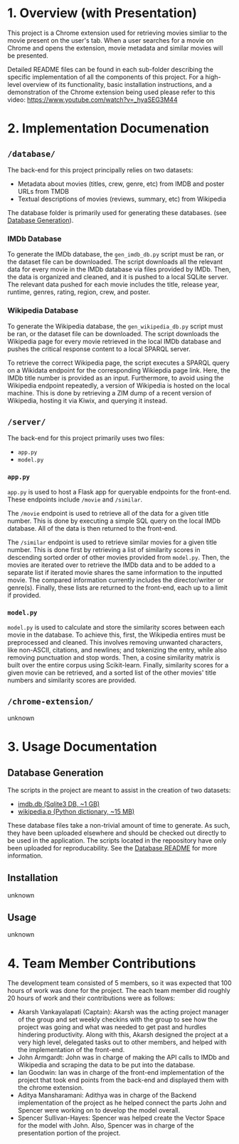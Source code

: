 # 1. Overview (with Presentation)
This project is a Chrome extension used for retrieving movies simliar to the movie present on the user's tab. When a user searches for a movie on Chrome and opens the extension, movie metadata and similar movies will be presented. 

Detailed README files can be found in each sub-folder describing the specific implementation of all the components of this project. For a high-level overview of its functionality, basic installation instructions, and a demonstration of the Chrome extension being used please refer to this video: https://www.youtube.com/watch?v=_hyaSEG3M44

# 2. Implementation Documenation
## `/database/`
The back-end for this project principally relies on two datasets:

* Metadata about movies (titles, crew, genre, etc) from IMDB and poster URLs from TMDB
* Textual descriptions of movies (reviews, summary, etc) from Wikipedia

The database folder is primarily used for generating these databases. (see [Database Generation](#database-generation)).
### IMDb Database
 To generate the IMDb database, the `gen_imdb_db.py` script must be ran, or the dataset file can be downloaded. The script downloads all the relevant data for every movie in the IMDb database via files provided by IMDb. Then, the data is organized and cleaned, and it is pushed to a local SQLite server. The relevant data pushed for each movie includes the title, release year, runtime, genres, rating, region, crew, and poster. 
### Wikipedia Database
 To generate the Wikipedia database, the `gen_wikipedia_db.py` script must be ran, or the dataset file can be downloaded. The script downloads the Wikipedia page for every movie retrieved in the local IMDb database and pushes the critical response content to a local SPARQL server. 
 
 To retrieve the correct Wikipedia page, the script executes a SPARQL query on a Wikidata endpoint for the corresponding Wikiepdia page link. Here, the IMDb title number is provided as an input. Furthermore, to avoid using the Wikipedia endpoint repeatedly, a version of Wikipedia is hosted on the local machine. This is done by retrieving a ZIM dump of a recent version of Wikipedia, hosting it via Kiwix, and querying it instead.


## `/server/`
The back-end for this project primarily uses two files:
* `app.py`
* `model.py`
### `app.py`
`app.py` is used to host a Flask app for queryable endpoints for the front-end. These endpoints include `/movie` and `/similar`. 

The `/movie` endpoint is used to retrieve all of the data for a given title number. This is done by executing a simple SQL query on the local IMDb database. All of the data is then returned to the front-end.

The `/similar` endpoint is used to retrieve similar movies for a given title number. This is done first by retrieving a list of similarity scores in descending sorted order of other movies provided from `model.py`. Then, the movies are iterated over to retrieve the IMDb data and to be added to a separate list if iterated movie shares the same information to the inputted movie. The compared information currently includes the director/writer or genre(s). Finally, these lists are returned to the front-end, each up to a limit if provided.

### `model.py`
`model.py` is used to calculate and store the similarity scores between each movie in the database. To achieve this, first, the Wikipedia entires must be preprocessed and cleaned. This involves removing unwanted characters, like non-ASCII, citations, and newlines; and tokenizing the entry, while also removing punctuation and stop words. Then, a cosine similarity matrix is built over the entire corpus using Scikit-learn. Finally, similarity scores for a given movie can be retrieved, and a sorted list of the other movies' title numbers and similarity scores are provided.

## `/chrome-extension/`
unknown

# 3. Usage Documentation
## Database Generation


The scripts in the project are meant to assist in the creation of two datasets:

* [imdb.db (Sqlite3 DB, ~1 GB)](https://drive.google.com/file/d/1jlYawRw3HDthGsxZNQYrWliYEGztTVCQ/view?usp=sharing)
* [wikipedia.p (Python dictionary, ~15 MB)](https://drive.google.com/file/d/1LDV9-5GKlacbMOxiZ613_69EL4G7aQXS/view?usp=sharing)

These database files take a non-trivial amount of time to generate. As such, they have been uploaded elsewhere and should be checked out directly to be used in the application. The scripts located in the repoository have only been uploaded for reproducability. See the [Database README](https://github.com/VAkarsh20/CS410CourseProject/blob/main/database/README.md) for more information.

## Installation
unknown
## Usage
unknown

# 4. Team Member Contributions
The development team consisted of 5 members, so it was expected that 100 hours of work was done for the project. The each team member did roughly 20 hours of work and their contributions were as follows:
* Akarsh Vankayalapati (Captain): Akarsh was the acting project manager of the group and set weekly checkins with the group to see how the project was going and what was needed to get past and hurdles hindering productivity. Along with this, Akarsh designed the project at a very high level, delegated tasks out to other members, and helped with the implementation of the front-end.
* John Armgardt: John was in charge of making the API calls to IMDb and Wikipedia and scraping the data to be put into the database.
* Ian Goodwin: Ian was in charge of the front-end implementation of the project that took end points from the back-end and displayed them with the chrome extension.
* Aditya Mansharamani: Adithya was in charge of the Backend implementation of the project as he helped connect the parts John and Spencer were working on to develop the model overall. 
* Spencer Sullivan-Hayes: Spencer was helped create the Vector Space for the model with John. Also, Spencer was in charge of the presentation portion of the project.
